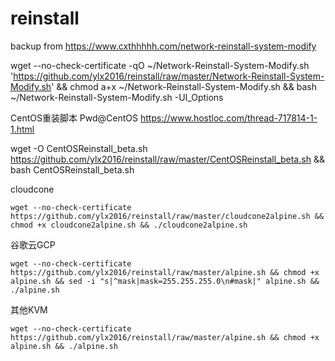 # reinstall

backup from https://www.cxthhhhh.com/network-reinstall-system-modify

wget --no-check-certificate -qO ~/Network-Reinstall-System-Modify.sh 'https://github.com/ylx2016/reinstall/raw/master/Network-Reinstall-System-Modify.sh' && chmod a+x ~/Network-Reinstall-System-Modify.sh && bash ~/Network-Reinstall-System-Modify.sh -UI_Options


CentOS重装脚本 Pwd@CentOS
https://www.hostloc.com/thread-717814-1-1.html

wget -O CentOSReinstall_beta.sh https://github.com/ylx2016/reinstall/raw/master/CentOSReinstall_beta.sh && bash CentOSReinstall_beta.sh



cloudcone

    wget --no-check-certificate https://github.com/ylx2016/reinstall/raw/master/cloudcone2alpine.sh && chmod +x cloudcone2alpine.sh && ./cloudcone2alpine.sh

谷歌云GCP

    wget --no-check-certificate https://github.com/ylx2016/reinstall/raw/master/alpine.sh && chmod +x alpine.sh && sed -i "s|^mask|mask=255.255.255.0\n#mask|" alpine.sh && ./alpine.sh

其他KVM

    wget --no-check-certificate https://github.com/ylx2016/reinstall/raw/master/alpine.sh && chmod +x alpine.sh && ./alpine.sh
